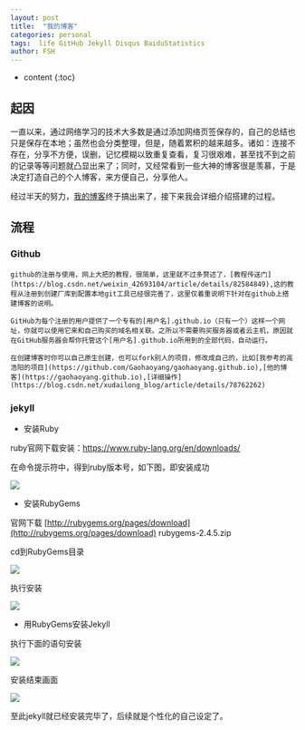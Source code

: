 ```yaml
---
layout: post
title:  "我的博客"
categories: personal
tags:  life GitHub Jekyll Disqus BaiduStatistics
author: FSH
---
```


* content
{:toc}

## 起因

一直以来，通过网络学习的技术大多数是通过添加网络页签保存的，自己的总结也只是保存在本地；虽然也会分类整理，但是，随着累积的越来越多。诸如：连接不存在，分享不方便，误删，记忆模糊以致重复查看，复习很艰难，甚至找不到之前的记录等等问题就凸显出来了；同时，又经常看到一些大神的博客很是羡慕，于是决定打造自己的个人博客，来方便自己，分享他人。

经过半天的努力，[我的博客](http://fanshaohua.top)终于搞出来了，接下来我会详细介绍搭建的过程。

## 流程

### Github
    github的注册与使用，网上大把的教程，很简单，这里就不过多赘述了，[教程传送门](https://blog.csdn.net/weixin_42693104/article/details/82584849),这的教程从注册到创建厂库到配置本地git工具已经很完善了，这里仅着重说明下针对在github上搭建博客的说明。

    GitHub为每个注册的用户提供了一个专有的[用户名].github.io（只有一个）这样一个网址，你就可以使用它来和自己购买的域名相关联。之所以不需要购买服务器或者云主机，原因就在GitHub服务器会帮你托管这个[用户名].github.io所用到的全部代码，自动运行。

    在创建博客时你可以自己原生创建，也可以fork别人的项目，修改成自己的，比如[我参考的高浩阳的项目](https://github.com/Gaohaoyang/gaohaoyang.github.io),[他的博客](https://gaohaoyang.github.io),[详细操作](https://blog.csdn.net/xudailong_blog/article/details/78762262)

### jekyll

* 安装Ruby

ruby官网下载安装：https://www.ruby-lang.org/en/downloads/

在命令提示符中，得到ruby版本号，如下图，即安装成功

![](http://ww4.sinaimg.cn/large/7011d6cfjw1f2ue0e393vj20cu00t748.jpg)

* 安装RubyGems

官网下载 [http://rubygems.org/pages/download](http://rubygems.org/pages/download) rubygems-2.4.5.zip   

cd到RubyGems目录   

![](http://ww1.sinaimg.cn/large/7011d6cfjw1f2ue1l2yscj20gk02amxj.jpg)

执行安装   

![](http://ww1.sinaimg.cn/large/7011d6cfjw1f2ue1w8eqnj20bx00hglg.jpg)  

* 用RubyGems安装Jekyll

执行下面的语句安装   

![](http://ww4.sinaimg.cn/large/7011d6cfjw1f2ue2g2p3uj207x00ft8j.jpg)

安装结束画面   

![](http://ww4.sinaimg.cn/large/7011d6cfjw1f2ue32drwhj20hv09xq5m.jpg)

至此jekyll就已经安装完毕了，后续就是个性化的自己设定了。
